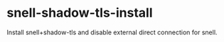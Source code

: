 # snell-shadow-tls-install
Install snell+shadow-tls and disable external direct connection for snell.
